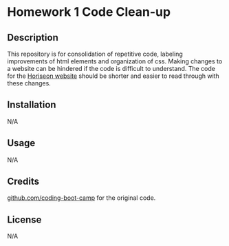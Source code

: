 # Homework 1 Code Clean-up

## Description

This repository is for consolidation of repetitive code, labeling improvements of html elements and organization of css. Making changes to a website can be hindered if the code is difficult to understand. The code for the [Horiseon website][1] should be shorter and easier to read through with these changes.

[1]: https://parros.github.io/homework_1_code_clean-up/#social-media-marketing "Horiseon website"

## Installation

N/A

## Usage

N/A

## Credits

[github.com/coding-boot-camp](https://github.com/coding-boot-camp/urban-octo-telegram) for the original code.

## License

N/A
